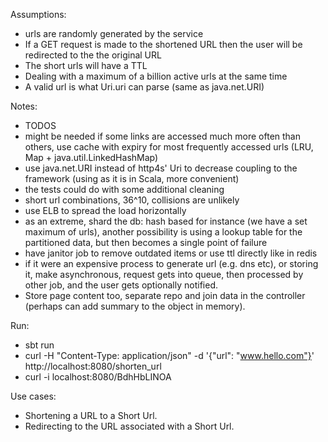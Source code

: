 Assumptions:

- urls are randomly generated by the service
- If a GET request is made to the shortened URL then the user will be redirected to the the original URL
- The short urls will have a TTL
- Dealing with a maximum of a billion active urls at the same time
- A valid url is what Uri.uri can parse (same as java.net.URI)





Notes:

- TODOS
- might be needed if some links are accessed much more often than others, 
  use cache with expiry for most frequently accessed urls (LRU, Map + java.util.LinkedHashMap) 
- use java.net.URI instead of http4s' Uri to decrease coupling to the framework (using as it is in Scala, more convenient)
- the tests could do with some additional cleaning
- short url combinations, 36^10, collisions are unlikely
- use ELB to spread the load horizontally
- as an extreme, shard the db: hash based for instance (we have a set maximum of urls), another possibility is using a
  lookup table for the partitioned data, but then becomes a single point of failure 
- have janitor job to remove outdated items or use ttl directly like in redis
- if it were an expensive process to generate url (e.g. dns etc), or storing it, make asynchronous, request gets into queue, 
  then processed by other job, and the user gets optionally notified.
- Store page content too, separate repo and join data in the controller (perhaps can add summary to the object in memory). 




Run:

- sbt run
- curl -H "Content-Type: application/json" -d '{"url": "www.hello.com"}' http://localhost:8080/shorten_url
- curl -i localhost:8080/BdhHbLINOA


Use cases:

- Shortening a URL to a Short Url.
- Redirecting to the URL associated with a Short Url.

